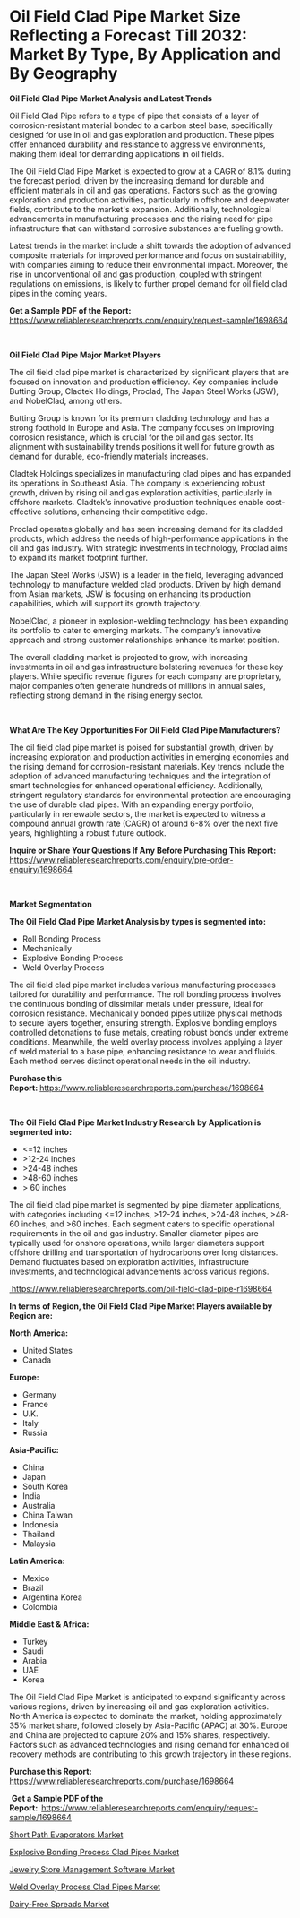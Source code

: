 <p><h1>Oil Field Clad Pipe Market Size Reflecting a Forecast Till 2032: Market By Type, By Application and By Geography</h1></p><p><strong>Oil Field Clad Pipe Market Analysis and Latest Trends</strong></p>
<p><p>Oil Field Clad Pipe refers to a type of pipe that consists of a layer of corrosion-resistant material bonded to a carbon steel base, specifically designed for use in oil and gas exploration and production. These pipes offer enhanced durability and resistance to aggressive environments, making them ideal for demanding applications in oil fields.</p><p>The Oil Field Clad Pipe Market is expected to grow at a CAGR of 8.1% during the forecast period, driven by the increasing demand for durable and efficient materials in oil and gas operations. Factors such as the growing exploration and production activities, particularly in offshore and deepwater fields, contribute to the market's expansion. Additionally, technological advancements in manufacturing processes and the rising need for pipe infrastructure that can withstand corrosive substances are fueling growth.</p><p>Latest trends in the market include a shift towards the adoption of advanced composite materials for improved performance and focus on sustainability, with companies aiming to reduce their environmental impact. Moreover, the rise in unconventional oil and gas production, coupled with stringent regulations on emissions, is likely to further propel demand for oil field clad pipes in the coming years.</p></p>
<p><strong>Get a Sample PDF of the Report:&nbsp;</strong> <a href="https://www.reliableresearchreports.com/enquiry/request-sample/1698664?utm_campaign=121&utm_medium=2&utm_source=Github&utm_content=ia&utm_term=09012025&utm_id=oil-field-clad-pipe">https://www.reliableresearchreports.com/enquiry/request-sample/1698664</a></p>
<p>&nbsp;</p>
<p><strong>Oil Field Clad Pipe Major Market Players</strong></p>
<p><p>The oil field clad pipe market is characterized by significant players that are focused on innovation and production efficiency. Key companies include Butting Group, Cladtek Holdings, Proclad, The Japan Steel Works (JSW), and NobelClad, among others. </p><p>Butting Group is known for its premium cladding technology and has a strong foothold in Europe and Asia. The company focuses on improving corrosion resistance, which is crucial for the oil and gas sector. Its alignment with sustainability trends positions it well for future growth as demand for durable, eco-friendly materials increases.</p><p>Cladtek Holdings specializes in manufacturing clad pipes and has expanded its operations in Southeast Asia. The company is experiencing robust growth, driven by rising oil and gas exploration activities, particularly in offshore markets. Cladtek's innovative production techniques enable cost-effective solutions, enhancing their competitive edge.</p><p>Proclad operates globally and has seen increasing demand for its cladded products, which address the needs of high-performance applications in the oil and gas industry. With strategic investments in technology, Proclad aims to expand its market footprint further.</p><p>The Japan Steel Works (JSW) is a leader in the field, leveraging advanced technology to manufacture welded clad products. Driven by high demand from Asian markets, JSW is focusing on enhancing its production capabilities, which will support its growth trajectory.</p><p>NobelClad, a pioneer in explosion-welding technology, has been expanding its portfolio to cater to emerging markets. The company’s innovative approach and strong customer relationships enhance its market position.</p><p>The overall cladding market is projected to grow, with increasing investments in oil and gas infrastructure bolstering revenues for these key players. While specific revenue figures for each company are proprietary, major companies often generate hundreds of millions in annual sales, reflecting strong demand in the rising energy sector.</p></p>
<p>&nbsp;</p>
<p><strong>What Are The Key Opportunities For Oil Field Clad Pipe Manufacturers?</strong></p>
<p><p>The oil field clad pipe market is poised for substantial growth, driven by increasing exploration and production activities in emerging economies and the rising demand for corrosion-resistant materials. Key trends include the adoption of advanced manufacturing techniques and the integration of smart technologies for enhanced operational efficiency. Additionally, stringent regulatory standards for environmental protection are encouraging the use of durable clad pipes. With an expanding energy portfolio, particularly in renewable sectors, the market is expected to witness a compound annual growth rate (CAGR) of around 6-8% over the next five years, highlighting a robust future outlook.</p></p>
<p><strong>Inquire or Share Your Questions If Any Before Purchasing This Report:</strong> <a href="https://www.reliableresearchreports.com/enquiry/pre-order-enquiry/1698664?utm_campaign=121&utm_medium=2&utm_source=Github&utm_content=ia&utm_term=09012025&utm_id=oil-field-clad-pipe">https://www.reliableresearchreports.com/enquiry/pre-order-enquiry/1698664</a></p>
<p>&nbsp;</p>
<p><strong>Market Segmentation</strong></p>
<p><strong>The Oil Field Clad Pipe Market Analysis by types is segmented into:</strong></p>
<p><ul><li>Roll Bonding Process</li><li>Mechanically</li><li>Explosive Bonding Process</li><li>Weld Overlay Process</li></ul></p>
<p><p>The oil field clad pipe market includes various manufacturing processes tailored for durability and performance. The roll bonding process involves the continuous bonding of dissimilar metals under pressure, ideal for corrosion resistance. Mechanically bonded pipes utilize physical methods to secure layers together, ensuring strength. Explosive bonding employs controlled detonations to fuse metals, creating robust bonds under extreme conditions. Meanwhile, the weld overlay process involves applying a layer of weld material to a base pipe, enhancing resistance to wear and fluids. Each method serves distinct operational needs in the oil industry.</p></p>
<p><strong>Purchase this Report:&nbsp;</strong><a href="https://www.reliableresearchreports.com/purchase/1698664?utm_campaign=121&utm_medium=2&utm_source=Github&utm_content=ia&utm_term=09012025&utm_id=oil-field-clad-pipe">https://www.reliableresearchreports.com/purchase/1698664</a></p>
<p>&nbsp;</p>
<p><strong>The Oil Field Clad Pipe Market Industry Research by Application is segmented into:</strong></p>
<p><ul><li><=12 inches</li><li>>12-24 inches</li><li>>24-48 inches</li><li>>48-60 inches</li><li>> 60 inches</li></ul></p>
<p><p>The oil field clad pipe market is segmented by pipe diameter applications, with categories including <=12 inches, >12-24 inches, >24-48 inches, >48-60 inches, and >60 inches. Each segment caters to specific operational requirements in the oil and gas industry. Smaller diameter pipes are typically used for onshore operations, while larger diameters support offshore drilling and transportation of hydrocarbons over long distances. Demand fluctuates based on exploration activities, infrastructure investments, and technological advancements across various regions.</p></p>
<p><a href="https://www.reliableresearchreports.com/oil-field-clad-pipe-r1698664?utm_campaign=121&utm_medium=2&utm_source=Github&utm_content=ia&utm_term=09012025&utm_id=oil-field-clad-pipe">&nbsp;https://www.reliableresearchreports.com/oil-field-clad-pipe-r1698664</a></p>
<p><strong>In terms of Region, the Oil Field Clad Pipe Market Players available by Region are:</strong></p>
<p>
    <p> <strong> North America: </strong>
        <ul>
            <li>United States</li>
            <li>Canada</li>
        </ul>
        </p> 
    <p> <strong> Europe: </strong>
        <ul>
            <li>Germany</li>
            <li>France</li>
            <li>U.K.</li>
            <li>Italy</li>
            <li>Russia</li>
        </ul>
        </p> 
    <p> <strong> Asia-Pacific: </strong>
        <ul>
            <li>China</li>
            <li>Japan</li>
            <li>South Korea</li>
            <li>India</li>
            <li>Australia</li>
            <li>China Taiwan</li>
            <li>Indonesia</li>
            <li>Thailand</li>
            <li>Malaysia</li>
        </ul>
        </p> 
    <p> <strong> Latin America: </strong>
        <ul>
            <li>Mexico</li>
            <li>Brazil</li>
            <li>Argentina Korea</li>
            <li>Colombia</li>
        </ul>
        </p> 
    <p> <strong> Middle East & Africa: </strong>
        <ul>
            <li>Turkey</li>
            <li>Saudi</li>
            <li>Arabia</li>
            <li>UAE</li>
            <li>Korea</li>
        </ul>
    </p>
    </p>
<p><p>The Oil Field Clad Pipe Market is anticipated to expand significantly across various regions, driven by increasing oil and gas exploration activities. North America is expected to dominate the market, holding approximately 35% market share, followed closely by Asia-Pacific (APAC) at 30%. Europe and China are projected to capture 20% and 15% shares, respectively. Factors such as advanced technologies and rising demand for enhanced oil recovery methods are contributing to this growth trajectory in these regions.</p></p>
<p><strong>Purchase this Report: </strong><a href="https://www.reliableresearchreports.com/purchase/1698664?utm_campaign=121&utm_medium=2&utm_source=Github&utm_content=ia&utm_term=09012025&utm_id=oil-field-clad-pipe">https://www.reliableresearchreports.com/purchase/1698664</a></p>
<p>&nbsp;<strong>Get a Sample PDF of the Report:&nbsp;&nbsp;</strong><a href="https://www.reliableresearchreports.com/enquiry/request-sample/1698664?utm_campaign=121&utm_medium=2&utm_source=Github&utm_content=ia&utm_term=09012025&utm_id=oil-field-clad-pipe">https://www.reliableresearchreports.com/enquiry/request-sample/1698664</a></p>
<p><strong></strong></p>
<p><p><a href="https://github.com/sca704osol/Market-Research-Report-List-1/blob/main/short-path-evaporators-market.md?utm_campaign=121&utm_medium=2&utm_source=Github&utm_content=ia&utm_term=09012025&utm_id=oil-field-clad-pipe">Short Path Evaporators Market</a></p><p><a href="https://github.com/sholympia197070/Market-Research-Report-List-1/blob/main/explosive-bonding-process-clad-pipes-market.md?utm_campaign=121&utm_medium=2&utm_source=Github&utm_content=ia&utm_term=09012025&utm_id=oil-field-clad-pipe">Explosive Bonding Process Clad Pipes Market</a></p><p><a href="https://github.com/mauripalmi/Market-Research-Report-List-5/blob/main/jewelry-store-management-software-market.md?utm_campaign=121&utm_medium=2&utm_source=Github&utm_content=ia&utm_term=09012025&utm_id=oil-field-clad-pipe">Jewelry Store Management Software Market</a></p><p><a href="https://github.com/janraimondo83/Market-Research-Report-List-1/blob/main/weld-overlay-process-clad-pipes-market.md?utm_campaign=121&utm_medium=2&utm_source=Github&utm_content=ia&utm_term=09012025&utm_id=oil-field-clad-pipe">Weld Overlay Process Clad Pipes Market</a></p><p><a href="https://github.com/kbollin866/Market-Research-Report-List-1/blob/main/dairy-free-spreads-market.md?utm_campaign=121&utm_medium=2&utm_source=Github&utm_content=ia&utm_term=09012025&utm_id=oil-field-clad-pipe">Dairy-Free Spreads Market</a></p></p>